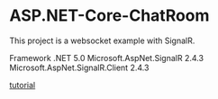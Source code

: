 # ASP.NET-Core-ChatRoom
This project is a websocket example with SignalR.

Framework .NET 5.0
Microsoft.AspNet.SignalR 2.4.3
Microsoft.AspNet.SignalR.Client 2.4.3

[tutorial](https://docs.microsoft.com/en-us/aspnet/core/tutorials/signalr?view=aspnetcore-5.0&tabs=visual-studio)
